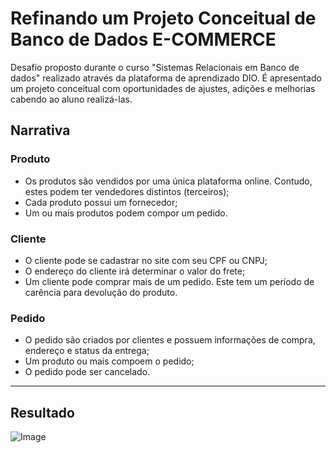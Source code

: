 # Refinando um Projeto Conceitual de Banco de Dados E-COMMERCE

Desafio proposto durante o curso "Sistemas Relacionais em Banco de dados" realizado através da plataforma de aprendizado DIO. É apresentado um projeto conceitual com oportunidades de ajustes, adições e melhorias cabendo ao aluno realizá-las.

## Narrativa

### Produto
- Os produtos são vendidos por uma única plataforma online. Contudo, estes podem ter vendedores distintos (terceiros);
- Cada produto possui um fornecedor;
- Um ou mais produtos podem compor um pedido.

### Cliente
- O cliente pode se cadastrar no site com seu CPF ou CNPJ;
- O endereço do cliente irá determinar o valor do frete;
- Um cliente pode comprar mais de um pedido. Este tem um período de carência para devolução do produto.

### Pedido
- O pedido são criados por clientes e possuem informações de compra, endereço e status da entrega;
- Um produto ou mais compoem o pedido;
- O pedido pode ser cancelado.
________________________________________________________________________________________________________________________________________________________________________________________________________
## Resultado

![Image](https://github.com/user-attachments/assets/293aada1-d707-44cb-99c3-2fa0cf5ca5b6)
